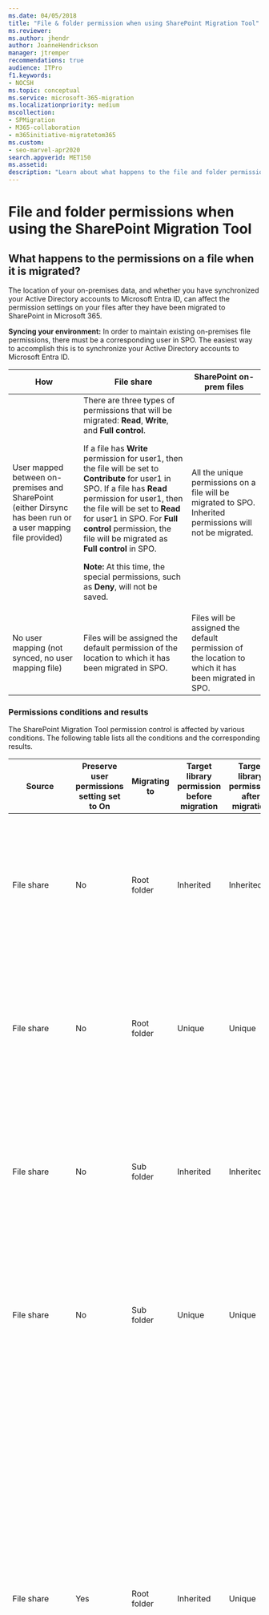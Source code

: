 ```yaml
---
ms.date: 04/05/2018
title: "File & folder permission when using SharePoint Migration Tool"
ms.reviewer:
ms.author: jhendr
author: JoanneHendrickson
manager: jtremper
recommendations: true
audience: ITPro
f1.keywords:
- NOCSH
ms.topic: conceptual
ms.service: microsoft-365-migration
ms.localizationpriority: medium
mscollection:
- SPMigration
- M365-collaboration
- m365initiative-migratetom365
ms.custom:
- seo-marvel-apr2020
search.appverid: MET150
ms.assetid:
description: "Learn about what happens to the file and folder permissions when using the SharePoint Migration Tool (SPMT)."
---
```


# File and folder permissions when using the SharePoint Migration Tool

## What happens to the permissions on a file when it is migrated?

The location of your on-premises data, and whether you have synchronized your Active Directory accounts to Microsoft Entra ID, can affect the permission settings on your files after they have been migrated to SharePoint in Microsoft 365.

 **Syncing your environment:** In order to maintain existing on-premises file permissions, there must be a corresponding user in SPO. The easiest way to accomplish this is to synchronize your Active Directory accounts to Microsoft Entra ID.

|How|File share|SharePoint on-prem files|
|---|---|---|
|User mapped between on-premises and SharePoint (either Dirsync has been run or a user mapping file provided)|There are three types of permissions that will be migrated: **Read**, **Write**, and **Full control**. <p> If a file has **Write** permission for user1, then the file will be set to **Contribute** for user1 in SPO. If a file has **Read** permission for user1, then the file will be set to **Read** for user1 in SPO. For **Full control** permission, the file will be migrated as **Full control** in SPO. <p> **Note:** At this time, the special permissions, such as **Deny**, will not be saved.|All the unique permissions on a file will be migrated to SPO. Inherited permissions will not be migrated.|
|No user mapping (not synced, no user mapping file)|Files will be assigned the default permission of the location to which it has been migrated in SPO.|Files will be assigned the default permission of the location to which it has been migrated in SPO.|

### Permissions conditions and results

The SharePoint Migration Tool permission control is affected by various conditions.  The following table lists all the conditions and the corresponding results.

|Source|Preserve user permissions setting set to On|Migrating to|Target library permission before migration|Target library permission after migration|Note|
|---|---|---|---|---|---|
|File share|No|Root folder|Inherited|Inherited|Role assignments of the target library and existing files won't be changed; migrated files have Inherited permission (Inherited role assignments from target library)|
|File share|No|Root folder|Unique|Unique|Role assignments of the target library and existing files won't be changed; migrated files have Inherited permission (Inherited role assignments from target library)|
|File share|No|Sub folder|Inherited|Inherited|Role assignments of the target library and existing files won't be changed; migrated files have Inherited permission (Inherited role assignments from target library)|
|File share|No|Sub folder|Unique|Unique|Role assignments of the target library and existing files won't be changed; migrated files have Inherited permission (Inherited role assignments from target library)|
|File share|Yes|Root folder|Inherited|Unique|Role assignments of the target library will be replaced by that in source root folder. Existing files with inherited permissions will still be inherited permission but with a new role assignment from target library. Existing files with Unique permissions won't be changed. Migrated files without any permission in the source will have inherited permissions and inherited role assignments from the target library. Migrated files with any permissions in the source will carry over these permissions as unique.|
|File share|Yes|Root folder|Unique|Unique|Permissions from the source folder will be added as new role assignments to the target library. Existing files with inherited permissions will still be inherited permissions but with a new role assignment from the target library. Existing files with unique permissions won't be changed. Migrated files without any permissions in the source will have inherited permissions and inherited role assignments from the target library. Migrated files with any permissions in the source will carry over these permissions as Unique.|
|File share|Yes|Sub folder|Inherited|Inherited|Role assignments of the target library and existing files won't be changed. Permissions from source folder and files will be carried over to the target subfolder and corresponding files, which will have Unique permissions as new role assignments.|
|File share|Yes|Sub folder|Unique|Unique|Role assignments of the target library and existing files won't be changed. Permissions from source folder and files will be carried over to the target subfolder and corresponding files which will have Unique permission as new role assignments.|
|List/Document library |No|Root folder|Inherited|Inherited|Same as File share migration with same condition|
|List/Document library |No|Root folder|Unique|Unique|Same as File share migration with same condition|
|Document library |No|Sub folder|Inherited|Inherited|Same as File share migration with same condition|
|Document library |No|Sub folder|Unique|Unique|Same as File share migration with same condition|
|List/Document library |Yes|Root folder|Inherited|Unique|Same as File share migration with same condition|
|list/Document library |Yes|Root folder|Unique|Unique|Same as File share migration with same condition|
|Document library |Yes|Sub folder|Inherited|Inherited|Same as File share migration with same condition|
|Document library |Yes|Sub folder|Unique|Unique|Same as File share migration with same condition|
|Site/Web|No|NA|Inherited|Inherited|Role assignment of target site/web will be unchanged|
|Site/Web|No|NA|Unique|Unique|Role assignment of target site/web will be unchanged|
|Site/Web|Yes|NA|Inherited|Unique|Role assignment of target site/web **will be replaced** by those in the source site/web|
|Site/Web(A) with Subsite B (both migrated with SPMT)|Yes|NA|||Subsite B or sub web inherited from main Site A Subsite B/web unique from the new SharePoint main site A Site A is migrated as described for normal site migration.  Subsite B becomes unique and role assignment **will be replaced** by those in the source Subsite B|
|Site/Web|Yes|NA|Unique|Unique|Role assignment of source site/web will be added as new role assignments to the target site/web|
